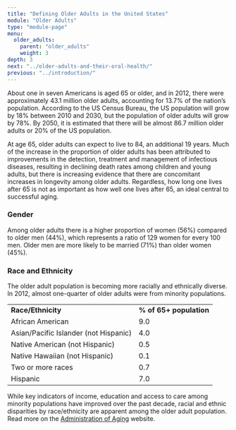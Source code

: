 ```yaml
---
title: "Defining Older Adults in the United States"
module: "Older Adults"
type: "module-page"
menu:
  older_adults:
    parent: "older_adults"
    weight: 3
depth: 3
next: "../older-adults-and-their-oral-health/"
previous: "../introduction/"
---
```

<form method="post" action="."><div class="pageblock"><p>About one in seven Americans is aged 65 or older, and in 2012, there were approximately 43.1 million older adults, accounting for 13.7% of the nation’s population. According to the US Census Bureau, the US population will grow by 18% between 2010 and 2030, but the population of older adults will grow by 78%. By 2050, it is estimated that there will be almost 86.7 million older adults or 20% of the US population.</p>
<p>At age 65, older adults can expect to live to 84, an additional 19 years. Much of the increase in the proportion of older adults has been attributed to improvements in the detection, treatment and management of infectious diseases, resulting in declining death rates among children and young adults, but there is increasing evidence that there are concomitant increases in longevity among older adults. Regardless, how long one lives after 65 is not as important as how well one lives after 65, an ideal central to successful aging.</p>
<h3>Gender</h3>
<p>Among older adults there is a higher proportion of women (56%) compared to older men (44%), which represents a ratio of 129 women for every 100 men. Older men are more likely to be married (71%) than older women (45%).</p>
<h3>Race and Ethnicity</h3>
<p>The older adult population is becoming more racially and ethnically diverse. In 2012, almost one-quarter of older adults were from minority populations.</p>
<table>
<tr>
<td><strong>Race/Ethnicity</strong>
</td>
<td><strong>% of 65+ population</strong>
</td>
</tr>
<tr>
<td>African American
</td>
<td>9.0
</td>
</tr>
<tr>
<td>Asian/Pacific Islander (not Hispanic)
</td>
<td>4.0
</td>
</tr>
<tr>
<td>Native American (not Hispanic)
</td>
<td>0.5
</td>
</tr>
<tr>
<td>Native Hawaiian (not Hispanic)
</td>
<td>0.1
</td>
</tr>
<tr>
<td>Two or more races
</td>
<td>0.7
</td>
</tr>
<tr>
<td>Hispanic
</td>
<td>7.0
</td>
</tr>
</table>
<p>While key indicators of income, education and access to care among minority populations have improved over the past decade, racial and ethnic disparities by race/ethnicity are apparent among the older adult population. Read more on the <a href="http://www.aoa.gov/" target="_blank">Administration of Aging</a> website. </p>
</div></form>